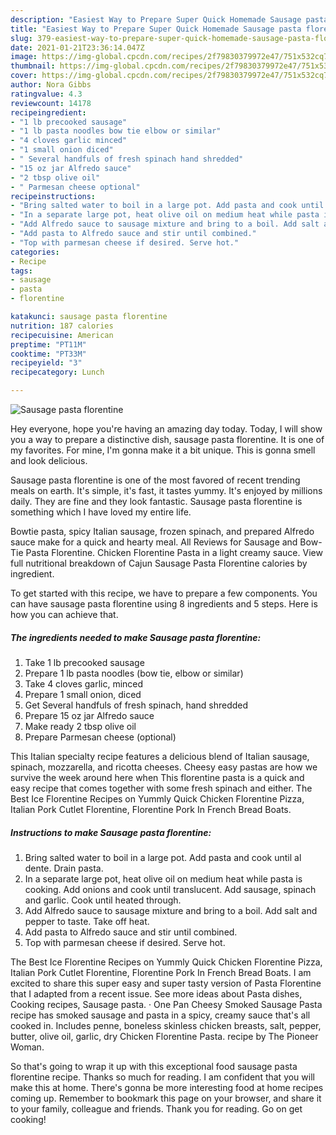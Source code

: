```yaml
---
description: "Easiest Way to Prepare Super Quick Homemade Sausage pasta florentine"
title: "Easiest Way to Prepare Super Quick Homemade Sausage pasta florentine"
slug: 379-easiest-way-to-prepare-super-quick-homemade-sausage-pasta-florentine
date: 2021-01-21T23:36:14.047Z
image: https://img-global.cpcdn.com/recipes/2f79830379972e47/751x532cq70/sausage-pasta-florentine-recipe-main-photo.jpg
thumbnail: https://img-global.cpcdn.com/recipes/2f79830379972e47/751x532cq70/sausage-pasta-florentine-recipe-main-photo.jpg
cover: https://img-global.cpcdn.com/recipes/2f79830379972e47/751x532cq70/sausage-pasta-florentine-recipe-main-photo.jpg
author: Nora Gibbs
ratingvalue: 4.3
reviewcount: 14178
recipeingredient:
- "1 lb precooked sausage"
- "1 lb pasta noodles bow tie elbow or similar"
- "4 cloves garlic minced"
- "1 small onion diced"
- " Several handfuls of fresh spinach hand shredded"
- "15 oz jar Alfredo sauce"
- "2 tbsp olive oil"
- " Parmesan cheese optional"
recipeinstructions:
- "Bring salted water to boil in a large pot. Add pasta and cook until al dente. Drain pasta."
- "In a separate large pot, heat olive oil on medium heat while pasta is cooking. Add onions and cook until translucent. Add sausage, spinach and garlic. Cook until heated through."
- "Add Alfredo sauce to sausage mixture and bring to a boil. Add salt and pepper to taste. Take off heat."
- "Add pasta to Alfredo sauce and stir until combined."
- "Top with parmesan cheese if desired. Serve hot."
categories:
- Recipe
tags:
- sausage
- pasta
- florentine

katakunci: sausage pasta florentine 
nutrition: 187 calories
recipecuisine: American
preptime: "PT11M"
cooktime: "PT33M"
recipeyield: "3"
recipecategory: Lunch

---
```



![Sausage pasta florentine](https://img-global.cpcdn.com/recipes/2f79830379972e47/751x532cq70/sausage-pasta-florentine-recipe-main-photo.jpg)

Hey everyone, hope you're having an amazing day today. Today, I will show you a way to prepare a distinctive dish, sausage pasta florentine. It is one of my favorites. For mine, I'm gonna make it a bit unique. This is gonna smell and look delicious.

Sausage pasta florentine is one of the most favored of recent trending meals on earth. It's simple, it's fast, it tastes yummy. It's enjoyed by millions daily. They are fine and they look fantastic. Sausage pasta florentine is something which I have loved my entire life.

Bowtie pasta, spicy Italian sausage, frozen spinach, and prepared Alfredo sauce make for a quick and hearty meal. All Reviews for Sausage and Bow-Tie Pasta Florentine. Chicken Florentine Pasta in a light creamy sauce. View full nutritional breakdown of Cajun Sausage Pasta Florentine calories by ingredient.


To get started with this recipe, we have to prepare a few components. You can have sausage pasta florentine using 8 ingredients and 5 steps. Here is how you can achieve that.

<!--inarticleads1-->

##### The ingredients needed to make Sausage pasta florentine:

1. Take 1 lb precooked sausage
1. Prepare 1 lb pasta noodles (bow tie, elbow or similar)
1. Take 4 cloves garlic, minced
1. Prepare 1 small onion, diced
1. Get  Several handfuls of fresh spinach, hand shredded
1. Prepare 15 oz jar Alfredo sauce
1. Make ready 2 tbsp olive oil
1. Prepare  Parmesan cheese (optional)


This Italian specialty recipe features a delicious blend of Italian sausage, spinach, mozzarella, and ricotta cheeses. Cheesy easy pastas are how we survive the week around here when This florentine pasta is a quick and easy recipe that comes together with some fresh spinach and either. The Best Ice Florentine Recipes on Yummly Quick Chicken Florentine Pizza, Italian Pork Cutlet Florentine, Florentine Pork In French Bread Boats. 

<!--inarticleads2-->

##### Instructions to make Sausage pasta florentine:

1. Bring salted water to boil in a large pot. Add pasta and cook until al dente. Drain pasta.
1. In a separate large pot, heat olive oil on medium heat while pasta is cooking. Add onions and cook until translucent. Add sausage, spinach and garlic. Cook until heated through.
1. Add Alfredo sauce to sausage mixture and bring to a boil. Add salt and pepper to taste. Take off heat.
1. Add pasta to Alfredo sauce and stir until combined.
1. Top with parmesan cheese if desired. Serve hot.


The Best Ice Florentine Recipes on Yummly Quick Chicken Florentine Pizza, Italian Pork Cutlet Florentine, Florentine Pork In French Bread Boats. I am excited to share this super easy and super tasty version of Pasta Florentine that I adapted from a recent issue. See more ideas about Pasta dishes, Cooking recipes, Sausage pasta. · One Pan Cheesy Smoked Sausage Pasta recipe has smoked sausage and pasta in a spicy, creamy sauce that&#39;s all cooked in. Includes penne, boneless skinless chicken breasts, salt, pepper, butter, olive oil, garlic, dry Chicken Florentine Pasta. recipe by The Pioneer Woman. 

So that's going to wrap it up with this exceptional food sausage pasta florentine recipe. Thanks so much for reading. I am confident that you will make this at home. There's gonna be more interesting food at home recipes coming up. Remember to bookmark this page on your browser, and share it to your family, colleague and friends. Thank you for reading. Go on get cooking!
